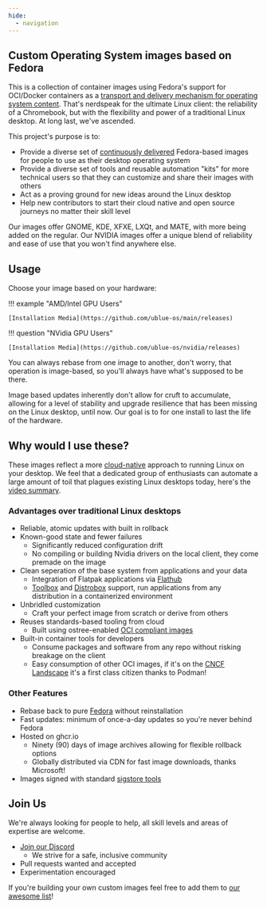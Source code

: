 ```yaml
---
hide:
  - navigation
---
```


## Custom Operating System images based on Fedora

This is a collection of container images using Fedora's support for OCI/Docker containers as a [transport and delivery mechanism for operating system content](https://fedoraproject.org/wiki/Changes/OstreeNativeContainerStable). That's nerdspeak for the ultimate Linux client: the reliability of a Chromebook, but with the flexibility and power of a traditional Linux desktop. At long last, we've ascended. 

This project's purpose is to:

- Provide a diverse set of [continuously delivered](https://en.wikipedia.org/wiki/Continuous_delivery) Fedora-based images for people to use as their desktop operating system
- Provide a diverse set of tools and reusable automation "kits" for more technical users so that they can customize and share their images with others
- Act as a proving ground for new ideas around the Linux desktop
- Help new contributors to start their cloud native and open source journeys no matter their skill level

Our images offer GNOME, KDE, XFXE, LXQt, and MATE, with more being added on the regular. Our NVIDIA images offer a unique blend of reliability and ease of use that you won't find anywhere else.

## Usage

Choose your image based on your hardware:

!!! example "AMD/Intel GPU Users"

    [Installation Media](https://github.com/ublue-os/main/releases)

!!! question "NVidia GPU Users"

    [Installation Media](https://github.com/ublue-os/nvidia/releases) 

You can always rebase from one image to another, don't worry, that operation is image-based, so you'll always have what's supposed to be there. 

Image based updates inherently don't allow for cruft to accumulate, allowing for a level of stability and upgrade resilience that has been missing on the Linux desktop, until now. 
Our goal is to for one install to last the life of the hardware.

## Why would I use these?

These images reflect a more [cloud-native](https://www.youtube.com/watch?v=vZ1LRe_foJY) approach to running Linux on your desktop. We feel that a dedicated group of enthusiasts can automate a large amount of toil that plagues existing Linux desktops today, here's the [video summary](https://www.youtube.com/watch/X8h304Jp9N8?t=435).

### Advantages over traditional Linux desktops 

- Reliable, atomic updates with built in rollback
- Known-good state and fewer failures
    - Significantly reduced configuration drift
    - No compiling or building Nvidia drivers on the local client, they come premade on the image
- Clean seperation of the base system from applications and your data
    - Integration of Flatpak applications via [Flathub](https://flathub.org/home)
    - [Toolbox](https://github.com/containers/toolbox) and [Distrobox](https://github.com/89luca89/distrobox) support, run applications from any distribution in a containerized environment 
- Unbridled customization
    - Craft your perfect image from scratch or derive from others   
- Reuses standards-based tooling from cloud
    - Built using ostree-enabled [OCI compliant images](https://opencontainers.org/) 
- Built-in container tools for developers
    - Consume packages and software from any repo without risking breakage on the client
    - Easy consumption of other OCI images, if it's on the [CNCF Landscape](https://landscape.cncf.io/) it's a first class citizen thanks to Podman!

### Other Features

- Rebase back to pure [Fedora](https://getfedora.org/en/) without reinstallation
- Fast updates: minimum of once-a-day updates so you're never behind Fedora
- Hosted on ghcr.io
    - Ninety (90) days of image archives allowing for flexible rollback options  
    - Globally distributed via CDN for fast image downloads, thanks Microsoft!
- Images signed with standard [sigstore tools](https://www.sigstore.dev/)

## Join Us

We're always looking for people to help, all skill levels and areas of expertise are welcome.

- [Join our Discord](https://discord.gg/WEu6BdFEtp)
  - We strive for a safe, inclusive community   
- Pull requests wanted and accepted
- Experimentation encouraged

If you're building your own custom images feel free to add them to [our awesome list](https://github.com/ublue-os/awesome-custom-images)!
